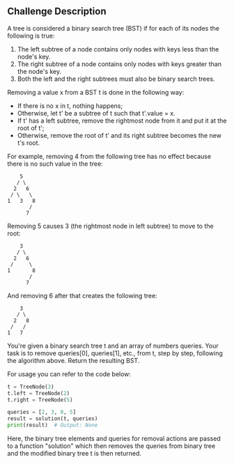 ## Challenge Description

A tree is considered a binary search tree (BST) if for each of its nodes the following is true:

1. The left subtree of a node contains only nodes with keys less than the node's key.
2. The right subtree of a node contains only nodes with keys greater than the node's key.
3. Both the left and the right subtrees must also be binary search trees.

Removing a value x from a BST t is done in the following way:

- If there is no x in t, nothing happens;
- Otherwise, let t' be a subtree of t such that t'.value = x.
- If t' has a left subtree, remove the rightmost node from it and put it at the root of t';
- Otherwise, remove the root of t' and its right subtree becomes the new t's root.

For example, removing 4 from the following tree has no effect because there is no such value in the tree:

```plaintext
    5
   / \
  2   6
 / \   \
1   3   8
       /
      7
```

Removing 5 causes 3 (the rightmost node in left subtree) to move to the root:

```plaintext
    3
   / \
  2   6
 /     \
1       8
       /
      7
```

And removing 6 after that creates the following tree:

```plaintext
    3
   / \
  2   8
 /   /
1   7
```

You're given a binary search tree t and an array of numbers queries. Your task is to remove queries[0], queries[1], etc., from t, step by step, following the algorithm above. Return the resulting BST. 

For usage you can refer to the code below:

```python
t = TreeNode(3)
t.left = TreeNode(2)
t.right = TreeNode(5)

queries = [2, 3, 0, 5]
result = solution(t, queries)
print(result)  # Output: None
```
Here, the binary tree elements and queries for removal actions are passed to a function "solution" which then removes the queries from binary tree and the modified binary tree t is then returned.